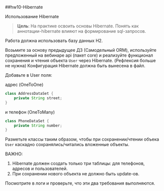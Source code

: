 ##hw10-Hibernate

Использование Hibernate

>**Цель**: На практике освоить основы Hibernate. Понять как аннотации-hibernate влияют на формирование sql-запросов.

Работа должна использовать базу данных H2.

Возьмите за основу предыдущее ДЗ (Самодельный ORM),
используйте предложенный на вебинаре api (пакет core)
и реализуйте функционал сохранения и чтения объекта ``User`` через Hibernate.
(Рефлексия больше не нужна)
Конфигурация Hibernate должна быть вынесена в файл.

Добавьте в User поля:

адрес (OneToOne)
```java
class AddressDataSet {
    private String street;
}
```
и телефон (OneToMany)
```java
class PhoneDataSet {
    private String number;
}
```

Разметьте классы таким образом,
 чтобы при сохранении/чтении объека `User` 
 каскадно сохранялись/читались вложенные объекты.

ВАЖНО:
1) Hibernate должен создать только три таблицы: для телефонов, адресов и пользователей.
2) При сохранении нового объекта не должно быть update-ов.

Посмотрите в логи и проверьте, что эти два требования выполняются.